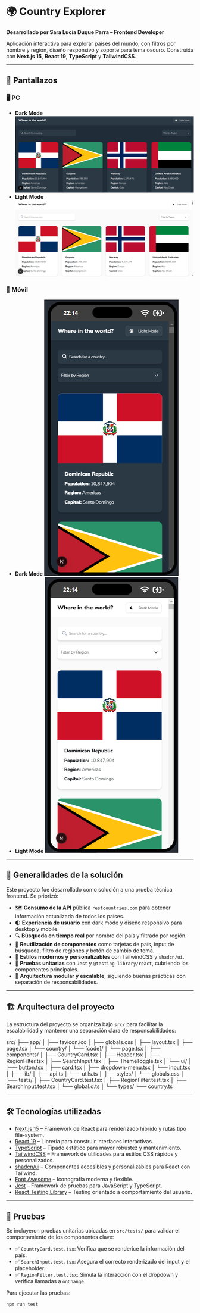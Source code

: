# 🌍 Country Explorer

**Desarrollado por Sara Lucía Duque Parra – Frontend Developer**

Aplicación interactiva para explorar países del mundo, con filtros por nombre y región, diseño responsivo y soporte para tema oscuro. Construida con **Next.js 15**, **React 19**, **TypeScript** y **TailwindCSS**.

---

## 📸 Pantallazos

### 🖥️ PC

- **Dark Mode**
  ![PC_DarkMode](./screenshots/PC_DarkMode.png)
- **Light Mode**
  ![PC_LightMode](./screenshots/PC_LightMode.png)

### 📱 Móvil

- **Dark Mode**
  ![Mobile_DarkMode](./screenshots/Mobile_DarkMode.png)
- **Light Mode**
  ![Mobile_LightMode](./screenshots/Mobile_LightMode.png)

---

## 🧩 Generalidades de la solución

Este proyecto fue desarrollado como solución a una prueba técnica frontend. Se priorizó:

- 🗺️ **Consumo de la API** pública `restcountries.com` para obtener información actualizada de todos los países.
- 🌓 **Experiencia de usuario** con dark mode y diseño responsivo para desktop y mobile.
- 🔍 **Búsqueda en tiempo real** por nombre del país y filtrado por región.
- 🔁 **Reutilización de componentes** como tarjetas de país, input de búsqueda, filtro de regiones y botón de cambio de tema.
- 💅 **Estilos modernos y personalizables** con TailwindCSS y `shadcn/ui`.
- 🧪 **Pruebas unitarias** con `Jest` y `@testing-library/react`, cubriendo los componentes principales.
- 🧩 **Arquitectura modular y escalable**, siguiendo buenas prácticas con separación de responsabilidades.

---

## 🏗️ Arquitectura del proyecto

La estructura del proyecto se organiza bajo `src/` para facilitar la escalabilidad y mantener una separación clara de responsabilidades:

src/
├── app/
│ ├── favicon.ico
│ ├── globals.css
│ ├── layout.tsx
│ ├── page.tsx
│ └── country/
│ └── [code]/
│ └── page.tsx
│
├── components/
│ ├── CountryCard.tsx
│ ├── Header.tsx
│ ├── RegionFilter.tsx
│ ├── SearchInput.tsx
│ ├── ThemeToggle.tsx
│ └── ui/
│ ├── button.tsx
│ ├── card.tsx
│ ├── dropdown-menu.tsx
│ └── input.tsx
│
├── lib/
│ ├── api.ts
│ └── utils.ts
│
├── styles/
│ └── globals.css
│
├── tests/
│ ├── CountryCard.test.tsx
│ ├── RegionFilter.test.tsx
│ ├── SearchInput.test.tsx
│ └── global.d.ts
│
└── types/
└── country.ts

---

## 🛠️ Tecnologías utilizadas

- [Next.js 15](https://nextjs.org/) – Framework de React para renderizado híbrido y rutas tipo file-system.
- [React 19](https://react.dev/) – Librería para construir interfaces interactivas.
- [TypeScript](https://www.typescriptlang.org/) – Tipado estático para mayor robustez y mantenimiento.
- [TailwindCSS](https://tailwindcss.com/) – Framework de utilidades para estilos CSS rápidos y personalizados.
- [shadcn/ui](https://ui.shadcn.com/) – Componentes accesibles y personalizables para React con Tailwind.
- [Font Awesome](https://fontawesome.com/) – Iconografía moderna y flexible.
- [Jest](https://jestjs.io/) – Framework de pruebas para JavaScript y TypeScript.
- [React Testing Library](https://testing-library.com/) – Testing orientado a comportamiento del usuario.

---

## 🧪 Pruebas

Se incluyeron pruebas unitarias ubicadas en `src/tests/` para validar el comportamiento de los componentes clave:

- ✅ `CountryCard.test.tsx`: Verifica que se renderice la información del país.
- ✅ `SearchInput.test.tsx`: Asegura el correcto renderizado del input y el placeholder.
- ✅ `RegionFilter.test.tsx`: Simula la interacción con el dropdown y verifica llamadas a `onChange`.

Para ejecutar las pruebas:

```bash
npm run test

